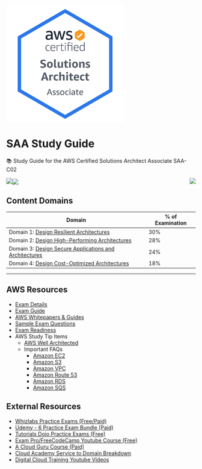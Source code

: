 <img align="center" src="saa-logo.png">

# SAA Study Guide
📚 Study Guide for the AWS Certified Solutions Architect Associate SAA-C02

<img align="left" src="https://img.shields.io/github/last-commit/ari-hacks/saa-study-guide/master?style=for-the-badge">

<img align="center" src="https://img.shields.io/github/license/ari-hacks/saa-study-guide?style=for-the-badge">

<img align="right" src="https://img.shields.io/github/repo-size/ari-hacks/saa-study-guide?style=for-the-badge">



## Content Domains   


Domain | % of Examination | 
---------|----------|
 Domain 1: [Design Resilient Architectures](/Domain-1/)  | 30% | 
 Domain 2: [Design High-Performing Architectures](/Domain-2/) | 28% | 
 Domain 3: [Design Secure Applications and Architectures](/Domain-3/) | 24% | 
 Domain 4: [Design Cost-Optimized Architectures](/Domain-4/) | 18% | 

-------------------------------

## AWS Resources
- [Exam Details](https://aws.amazon.com/certification/certified-solutions-architect-associate/)
- [Exam Guide](https://d1.awsstatic.com/training-and-certification/docs-sa-assoc/AWS-Certified-Solutions-Architect-Associate-Exam-Guide_v1.1_2019_08_27_FINAL.pdf)
- [AWS Whitepapers & Guides](https://aws.amazon.com/whitepapers/?whitepapers-main.sort-by=item.additionalFields.sortDate&whitepapers-main.sort-order=desc)
- [Sample Exam Questions](https://d1.awsstatic.com/training-and-certification/docs-sa-assoc/AWS-Certified-Solutions-Architect-Associate_Sample-Questions_v4.1_FINAL.pdf)
- [Exam Readiness](https://www.aws.training/Details/Curriculum?id=20685)
- AWS Study Tip Items
  - [AWS Well Architected ](https://aws.amazon.com/architecture/well-architected/?wa-lens-whitepapers.sort-by=item.additionalFields.sortDate&wa-lens-whitepapers.sort-order=desc)
  - Important FAQs
    - [Amazon EC2](https://aws.amazon.com/ec2/faqs/)
    - [Amazon S3](https://aws.amazon.com/s3/faqs/)
    - [Amazon VPC](https://aws.amazon.com/vpc/faqs/)
    - [Amazon Route 53](https://aws.amazon.com/route53/faqs/)
    - [Amazon RDS](https://aws.amazon.com/rds/faqs/)
    - [Amazon SQS](https://aws.amazon.com/sqs/faqs/)
  
## External Resources

- [Whizlabs Practice Exams (Free/Paid)](https://www.whizlabs.com/aws-solutions-architect-associate/)
- [Udemy - 6 Practice Exam Bundle (Paid)](https://www.udemy.com/course/aws-certified-solutions-architect-associate-amazon-practice-exams-saa-c02/)
- [Tutorials Dojo Practice Exams (Free)](https://portal.tutorialsdojo.com/courses/free-aws-certified-solutions-architect-associate-practice-exams-sampler/)
- [Exam Pro/FreeCodeCamp Youtube Course (Free)](https://www.youtube.com/watch?v=Ia-UEYYR44s&feature=youtu.be)
- [A Cloud Guru Course (Paid)](https://acloud.guru/learn/aws-certified-solutions-architect-associate)
- [Cloud Academy Service to Domain Breakdown](https://cloudacademy.com/blog/aws-certified-solutions-architect-associate-study-guide/)
- [Digital Cloud Training Youtube Videos](https://www.youtube.com/playlist?list=PLzde74P_a04cSuIPgpjoNktCgdOc7VDmJ)


